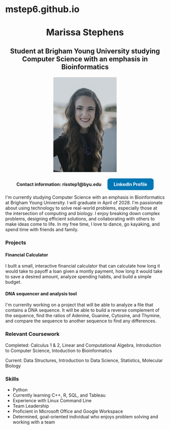 # mstep6.github.io

<html>
  <head>
    <title>My Personal Website</title>
  </head>
  <body>
    <h1 style="text-align: center;">Marissa Stephens</h1>
    <h2 style="text-align: center;">Student at Brigham Young University studying Computer Science with an emphasis in Bioinformatics</h2> 
    <img src="Marissa Stephens-0018.jpg" width = "200" style="display: block; margin: 20px auto;">
    <div style="text-align: center;">
  <span><strong>Contact information: risstep1@byu.edu</strong></span>
  <a href="https://www.linkedin.com/in/marissa-stephens" 
     target="_blank"
     style="display: inline-block;
            background-color: #0077b5;
            color: white;
            padding: 10px 20px;
            text-decoration: none;
            border-radius: 8px;
            font-weight: bold;
            margin-left: 15px;">
    LinkedIn Profile
  </a>
</div>
<p>I'm currently studying Computer Science with an emphasis in Bioinformatics at Brigham Young University. I will graduate in April of 2028. I'm passionate about using technology to solve real-world problems, especially those at the intersection of computing and biology. I enjoy breaking down complex problems, designing efficient solutions, and collaborating with others to make ideas come to life. In my free time, I love to dance, go kayaking, and spend time with friends and family. </p>
<h3>Projects</h3>
      <h4>Financial Calculator</h4>
      <p>I built a small, interactive financial calculator that can calculate how long it would take to payoff a loan given a montly payment, how long it would take to save a desired amount, analyze spending habits, and build a simple budget.</p>
      <h4>DNA sequencer and analysis tool</h4>
      <p>I'm currenlty working on a project that will be able to analyze a file that contains a DNA sequence. It will be able to build a reverse complement of the sequence, find the ratios of Adenine, Guanine, Cytosine, and Thymine, and compare the sequence to another sequence to find any differences.</p>
    <h3>Relevant Coursework</h3>
    <p>Completed: Calculus 1 & 2, Linear and Computational Algebra, Introduction to Computer Science, Intoduction to Bioinformatics</p>
    <p>Current: Data Structures, Introduction to Data Science, Statistics, Molecular Biology</p>
    <h3>Skills</h3>
    <ul>
      <li>Python</li>
      <li>Currently learning C++, R, SQL, and Tableau</li>
      <li>Experience with Linux Command Line</li>
      <li>Team Leadership</li>
      <li>Proficient in Microsoft Office and Google Workspace</li>
      <li>Determined, goal-oriented individual who enjoys problem solving and working with a team</li>
    </ul>


  </body>
</html>

